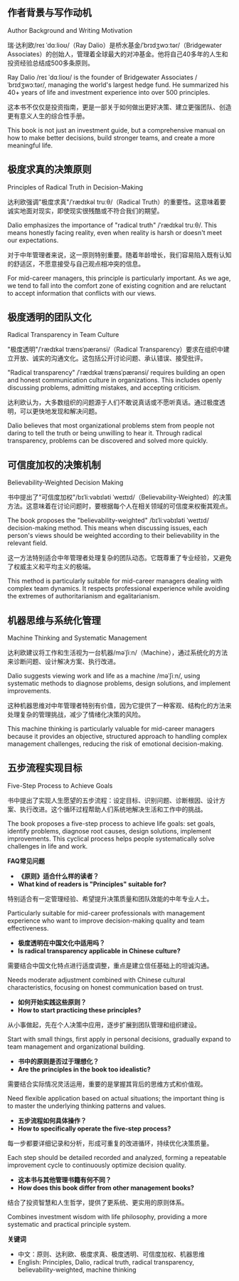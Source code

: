 ## **作者背景与写作动机**

Author Background and Writing Motivation

瑞·达利欧/reɪ ˈdɑːlioʊ/（Ray Dalio）是桥水基金/ˈbrɪdʒwɔːtər/（Bridgewater Associates）的创始人，管理着全球最大的对冲基金。他将自己40多年的人生和投资经验总结成500多条原则。

Ray Dalio /reɪ ˈdɑːlioʊ/ is the founder of Bridgewater Associates /ˈbrɪdʒwɔːtər/, managing the world's largest hedge fund. He summarized his 40+ years of life and investment experience into over 500 principles.

这本书不仅仅是投资指南，更是一部关于如何做出更好决策、建立更强团队、创造更有意义人生的综合性手册。

This book is not just an investment guide, but a comprehensive manual on how to make better decisions, build stronger teams, and create a more meaningful life.

## **极度求真的决策原则**

Principles of Radical Truth in Decision-Making

达利欧强调"极度求真"/ˈrædɪkəl truːθ/（Radical Truth）的重要性。这意味着要诚实地面对现实，即使现实很残酷或不符合我们的期望。

Dalio emphasizes the importance of "radical truth" /ˈrædɪkəl truːθ/. This means honestly facing reality, even when reality is harsh or doesn't meet our expectations.

对于中年管理者来说，这一原则特别重要。随着年龄增长，我们容易陷入既有认知的舒适区，不愿意接受与自己观点相冲突的信息。

For mid-career managers, this principle is particularly important. As we age, we tend to fall into the comfort zone of existing cognition and are reluctant to accept information that conflicts with our views.

## **极度透明的团队文化**

Radical Transparency in Team Culture

"极度透明"/ˈrædɪkəl trænsˈpærənsi/（Radical Transparency）要求在组织中建立开放、诚实的沟通文化。这包括公开讨论问题、承认错误、接受批评。

"Radical transparency" /ˈrædɪkəl trænsˈpærənsi/ requires building an open and honest communication culture in organizations. This includes openly discussing problems, admitting mistakes, and accepting criticism.

达利欧认为，大多数组织的问题源于人们不敢说真话或不愿听真话。通过极度透明，可以更快地发现和解决问题。

Dalio believes that most organizational problems stem from people not daring to tell the truth or being unwilling to hear it. Through radical transparency, problems can be discovered and solved more quickly.

## **可信度加权的决策机制**

Believability-Weighted Decision Making

书中提出了"可信度加权"/bɪˈliːvəbɪləti ˈweɪtɪd/（Believability-Weighted）的决策方法。这意味着在讨论问题时，要根据每个人在相关领域的可信度来权衡其观点。

The book proposes the "believability-weighted" /bɪˈliːvəbɪləti ˈweɪtɪd/ decision-making method. This means when discussing issues, each person's views should be weighted according to their believability in the relevant field.

这一方法特别适合中年管理者处理复杂的团队动态。它既尊重了专业经验，又避免了权威主义和平均主义的极端。

This method is particularly suitable for mid-career managers dealing with complex team dynamics. It respects professional experience while avoiding the extremes of authoritarianism and egalitarianism.

## **机器思维与系统化管理**

Machine Thinking and Systematic Management

达利欧建议将工作和生活视为一台机器/məˈʃiːn/（Machine），通过系统化的方法来诊断问题、设计解决方案、执行改进。

Dalio suggests viewing work and life as a machine /məˈʃiːn/, using systematic methods to diagnose problems, design solutions, and implement improvements.

这种机器思维对中年管理者特别有价值，因为它提供了一种客观、结构化的方法来处理复杂的管理挑战，减少了情绪化决策的风险。

This machine thinking is particularly valuable for mid-career managers because it provides an objective, structured approach to handling complex management challenges, reducing the risk of emotional decision-making.

## **五步流程实现目标**

Five-Step Process to Achieve Goals

书中提出了实现人生愿望的五步流程：设定目标、识别问题、诊断根因、设计方案、执行改进。这个循环过程帮助人们系统地解决生活和工作中的挑战。

The book proposes a five-step process to achieve life goals: set goals, identify problems, diagnose root causes, design solutions, implement improvements. This cyclical process helps people systematically solve challenges in life and work.

**FAQ常见问题**

- **《原则》适合什么样的读者？**
- **What kind of readers is "Principles" suitable for?**

特别适合有一定管理经验、希望提升决策质量和团队效能的中年专业人士。

Particularly suitable for mid-career professionals with management experience who want to improve decision-making quality and team effectiveness.

- **极度透明在中国文化中适用吗？**
- **Is radical transparency applicable in Chinese culture?**

需要结合中国文化特点进行适度调整，重点是建立信任基础上的坦诚沟通。

Needs moderate adjustment combined with Chinese cultural characteristics, focusing on honest communication based on trust.

- **如何开始实践这些原则？**
- **How to start practicing these principles?**

从小事做起，先在个人决策中应用，逐步扩展到团队管理和组织建设。

Start with small things, first apply in personal decisions, gradually expand to team management and organizational building.

- **书中的原则是否过于理想化？**
- **Are the principles in the book too idealistic?**

需要结合实际情况灵活运用，重要的是掌握其背后的思维方式和价值观。

Need flexible application based on actual situations; the important thing is to master the underlying thinking patterns and values.

- **五步流程如何具体操作？**
- **How to specifically operate the five-step process?**

每一步都要详细记录和分析，形成可重复的改进循环，持续优化决策质量。

Each step should be detailed recorded and analyzed, forming a repeatable improvement cycle to continuously optimize decision quality.

- **这本书与其他管理书籍有何不同？**
- **How does this book differ from other management books?**

结合了投资智慧和人生哲学，提供了更系统、更实用的原则体系。

Combines investment wisdom with life philosophy, providing a more systematic and practical principle system.

**关键词**

- 中文：原则、达利欧、极度求真、极度透明、可信度加权、机器思维
- English: Principles, Dalio, radical truth, radical transparency, believability-weighted, machine thinking
